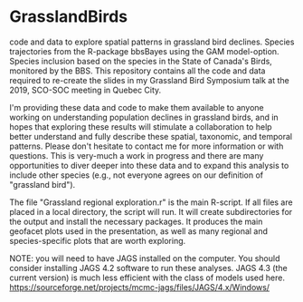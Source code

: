 # GrasslandBirds
code and data to explore spatial patterns in grassland bird declines. Species trajectories from the R-package bbsBayes using the GAM model-option. Species inclusion based on the species in the State of Canada's Birds, monitored by the BBS.
This repository contains all the code and data required to re-create the slides in my Grassland Bird Symposium talk at the 2019, SCO-SOC meeting in Quebec City.

I'm providing these data and code to make them available to anyone working on understanding population declines in grassland birds, and in hopes that exploring these results will stimulate a collaboration to help better understand and fully describe these spatial, taxonomic, and temporal patterns. Please don't hesitate to contact me for more information or with questions. This is very-much a work in progress and there are many opportunities to diver deeper into these data and to expand this analysis to include other species (e.g., not everyone agrees on our definition of "grassland bird").

The file "Grassland regional exploration.r" is the main R-script. If all files are placed in a local directory, the script will run. It will create subdirectories for the output and install the necessary packages. It produces the main geofacet plots used in the presentation, as well as many regional and species-specific plots that are worth exploring.

NOTE: you will need to have JAGS installed on the computer. You should consider installing JAGS 4.2 software to run these analyses. JAGS 4.3 (the current version) is much less efficient with the class of models used here. https://sourceforge.net/projects/mcmc-jags/files/JAGS/4.x/Windows/


